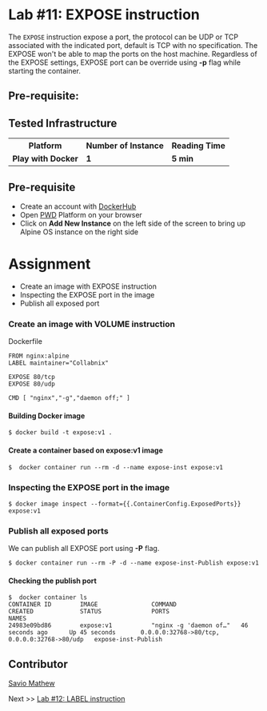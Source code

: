 # Lab #11: EXPOSE instruction

The `EXPOSE` instruction expose a port, the protocol can be UDP or TCP associated with the indicated port, default is TCP with no specification. The EXPOSE won't be able to map the ports on the host machine. Regardless of the EXPOSE settings, EXPOSE port can be override using <b>-p</b> flag while starting the container.

## Pre-requisite:

## Tested Infrastructure

<table class="tg">
  <tr>
    <th class="tg-yw4l"><b>Platform</b></th>
    <th class="tg-yw4l"><b>Number of Instance</b></th>
    <th class="tg-yw4l"><b>Reading Time</b></th>
    
  </tr>
  <tr>
    <td class="tg-yw4l"><b> Play with Docker</b></td>
    <td class="tg-yw4l"><b>1</b></td>
    <td class="tg-yw4l"><b>5 min</b></td>
    
  </tr>
  
</table>

## Pre-requisite

- Create an account with [DockerHub](https://hub.docker.com)
- Open [PWD](https://labs.play-with-docker.com/) Platform on your browser 
- Click on **Add New Instance** on the left side of the screen to bring up Alpine OS instance on the right side

# Assignment
- Create an image with EXPOSE instruction
- Inspecting the EXPOSE port in the image
- Publish all exposed port

### Create an image with VOLUME instruction
Dockerfile
```
FROM nginx:alpine
LABEL maintainer="Collabnix"

EXPOSE 80/tcp
EXPOSE 80/udp

CMD [ "nginx","-g","daemon off;" ]
```
#### Building Docker image
```
$ docker build -t expose:v1 .
```
#### Create a container based on expose:v1 image
```
$  docker container run --rm -d --name expose-inst expose:v1
```

### Inspecting the EXPOSE port in the image
```
$ docker image inspect --format={{.ContainerConfig.ExposedPorts}} expose:v1
```

### Publish all exposed ports
We can publish all EXPOSE port using <b>-P</b> flag. 
```
$ docker container run --rm -P -d --name expose-inst-Publish expose:v1
```
#### Checking the publish port
```
$  docker container ls
CONTAINER ID        IMAGE               COMMAND                  CREATED             STATUS              PORTS                                          NAMES
24983e09bd86        expose:v1           "nginx -g 'daemon of…"   46 seconds ago      Up 45 seconds       0.0.0.0:32768->80/tcp, 0.0.0.0:32768->80/udp   expose-inst-Publish
```

## Contributor
[Savio Mathew](https://www.linkedin.com/in/saviovettoor)

Next >> [Lab #12: LABEL instruction](https://dockerlabs.collabnix.com/beginners/dockerfile/Label_instruction.html)
